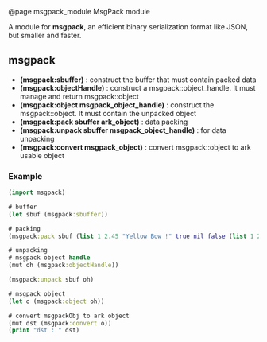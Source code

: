 @page msgpack_module MsgPack module

A module for **msgpack**, an efficient binary serialization format like JSON, but smaller and faster.

## msgpack

+ **(msgpack:sbuffer)** : construct the buffer that must contain packed data
+ **(msgpack:objectHandle)** : construct a msgpack::object_handle. It must manage and return msgpack::object
+ **(msgpack:object msgpack_object_handle)** : construct the msgpack::object. It must contain the unpacked object
+ **(msgpack:pack sbuffer ark_object)** : data packing
+ **(msgpack:unpack sbuffer msgpack_object_handle)** : for data unpacking
+ **(msgpack:convert msgpack_object)** : convert msgpack::object to ark usable object

### Example

``` clojure
(import msgpack)

# buffer
(let sbuf (msgpack:sbuffer))

# packing
(msgpack:pack sbuf (list 1 2.45 "Yellow Bow !" true nil false (list 1 2.45 "hello !")))

# unpacking
# msgpack object handle
(mut oh (msgpack:objectHandle))

(msgpack:unpack sbuf oh)

# msgpack object
(let o (msgpack:object oh))

# convert msgpackObj to ark object
(mut dst (msgpack:convert o))
(print "dst : " dst)
```
